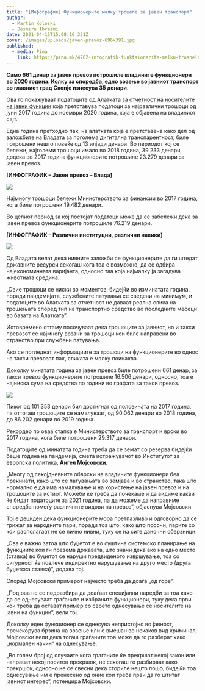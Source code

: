 ```yaml
---
title: "[Инфографик] Функционерите малку трошеле за јавен транспорт"
author:
  - Martin Koloski
  - Besmira Ibraimi
date: 2021-04-15T15:08:16.321Z
cover: /images/uploads/javen-prevoz-696x391.jpg
published:
  - media: Pina
    link: https://pina.mk/4762-infografik-funktsionerite-malku-troshele-za-javen-transport/
---
```

**Само 661 денар за јавен превоз потрошиле владините функционери во 2020 година. Колку за споредба, едно возење во јавниот транспорт во главниот град Скопје изнесува 35 денари.**

Ова го покажуваат податоците од [Алатката за отчетност на носителите на јавни функции](https://vlada.mk/otchetnost-troshoci) која претставува податоци за најразлични трошоци од јуни 2017 година до ноември 2020 година, која е објавена на владиниот сајт.

Една година претходно пак, на алатката која е претставена како дел од заложбите на Владата за поголема дигитална транспарентност, биле потрошени нешто повеќе од 13 илјади денари. Во периодот кој се бележи, најголеми трошоци имало во 2018 година, 39.233 денари, додека во 2017 година функционерите потрошиле 23.279 денари за јавен превоз.

**\[ИНФОГРАФИК – Јавен превоз – Влада]**

![](/images/uploads/123.jpg)

Најмногу трошоци бележи Министерството за финансии во 2017 година, кога биле потрошени 19.482 денари.

Во целиот период за кој постојат податоци може да се забележи дека за јавен превоз функционерите потрошиле 76.219 денари.

**\[ИНФОГРАФИК – Различни институции, различни навики]**

![](/images/uploads/1234.jpg)

Од Владата велат дека нивните заложби се функционерите да ги штедат државните ресурси секогаш кога тоа е возможно, да се одбира најекономичната варијанта, односно таа која најмалку ја загадува животната средина.

„Овие трошоци се ниски во моментов, бидејќи во изминатата година, поради пандемијата, службените патувања се сведени на минимум, и податоците во Алатката за отчетност не даваат реална слика на трошењата според тип на транспортно средство во последните месеци во базата на Алатката“.

Истовремено оттаму посочуваат дека трошоците за јавниот, но и такси превозот се најмногу врзани за трошоци кои биле направени во странство при службени патувања.

Ако се погледнат информациите за трошоци на функционерите во однос на такси превозот пак, сликата е малку поинаква.

Доколку минатата година за јавен превоз биле потрошени 661 денар, за такси превоз функционерите потрошиле 16.506 денари, односно, тоа е најниска сума на средства по години во графата за такси превоз.

![](/images/uploads/111.jpg)

Пикот од 101.353 денари бил достигнат од половината на 2017 година, па оттогаш трошоците се намалуваат, од 90.062 денари во 2018 година, до 86.202 денари во 2019 година.

Рекордер по оваа стапка е Министерството за транспорт и врски во 2017 година, кога биле потрошени 29.317 денари.

Податоците од минатата година треба да се земат со резерва бидејќи беше година на пандемија, смета истражувачот во Институтот за европска политика, **Ангел Мојсовски**.

„Многу од секојдневните обврски на владините функционери беа прекинати, како што се патувањата во земјава и во странство, така што нормално е да има намалување и на користење на јавен превоз и на трошоците за истиот. Можеби ќе треба да почекаме и да видиме какви ќе бидат податоците за 2021 година, па да можеме да направиме споредба помеѓу различните видови на превоз“, објаснува Мојсовски.

Тој е дециден дека функционерите мора претпазливо и одговорно да се грижат за народните пари, поради тоа што, како што посочи, парите со кои располагаат не се лично нивни, туку се на сите даночни обврзници.

„Ова е важно затоа што буџетот е во суштина системско планирање на функциите кои ги презема државата, што значи дека ако на едно место (ставка) во буџетот се наруши предвиденото извршување, тоа со сигурност ќе повлече индиректно нарушување на друго место (друга буџетска ставка)“, додава тој.

Според Мојсовски примерот најчесто треба да доаѓа „од горе“.

„Под ова не се подразбира да доаѓаат специјални наредби за тоа како да се однесуваат граѓаните и избраните функционери, туку дека први кои треба да остават пример со своето однесување се носителите на јавни на функции“, вели тој.

Доколку еден функционер се однесува непристојно во јавност, пречекорува брзина на возење или е вмешан во некаков вид криминал, Мојсовски вели дека тогаш граѓаните тоа може да го разберат како „нормален начин“ на однесување.

„Во голем број од случаите кога граѓаните ќе прекршат некој закон или направат некој поситен прекршок, не секогаш го разбираат како прекршок, односно не се свесни дека сториле нешто лошо, бидејќи тоа однесување им е пренесено од оние кои треба први да го штитат јавниот интерес“, потенцира Мојсовски.